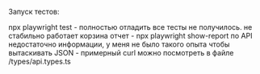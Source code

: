 Запуск тестов:

 npx playwright test - полностью отладить все тесты не получилось. не стабильно работает корзина
 отчет -  npx playwright show-report
 по API недостаточно информации, у меня не было такого опыта чтобы вытаскивать JSON - примерный curl можно посмотреть в файле /types/api.types.ts
